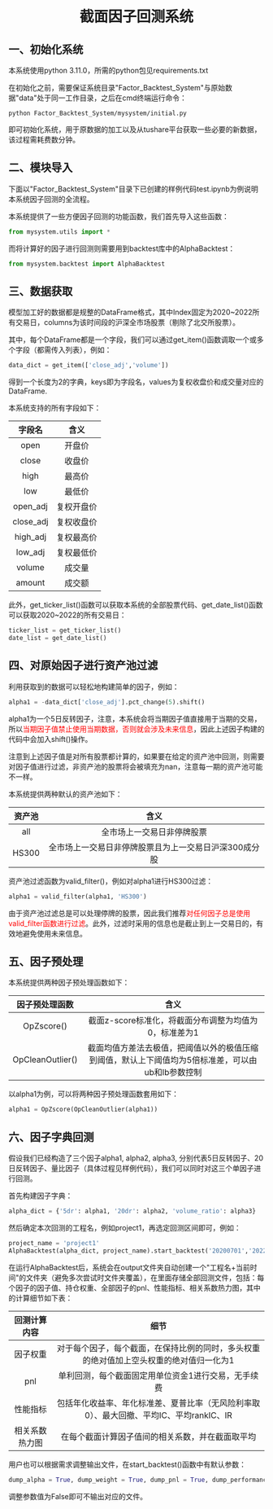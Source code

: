 # <center> 截面因子回测系统 <center>

## 一、初始化系统

本系统使用python 3.11.0，所需的python包见requirements.txt

在初始化之前，需要保证系统目录"Factor_Backtest_System"与原始数据"data"处于同一工作目录，之后在cmd终端运行命令：

```
python Factor_Backtest_System/mysystem/initial.py
```

即可初始化系统，用于原数据的加工以及从tushare平台获取一些必要的新数据，该过程需耗费数分钟。

## 二、模块导入

下面以"Factor_Backtest_System"目录下已创建的样例代码test.ipynb为例说明本系统因子回测的全流程。

本系统提供了一些方便因子回测的功能函数，我们首先导入这些函数：

``` python
from mysystem.utils import *
```
而将计算好的因子进行回测则需要用到backtest库中的AlphaBacktest：
``` python
from mysystem.backtest import AlphaBacktest
```

## 三、数据获取

模型加工好的数据都是规整的DataFrame格式，其中Index固定为2020~2022所有交易日，columns为该时间段的沪深全市场股票（剔除了北交所股票）。

其中，每个DataFrame都是一个字段，我们可以通过get_item()函数调取一个或多个字段（都需传入列表），例如：

``` python
data_dict = get_item(['close_adj','volume'])
```
得到一个长度为2的字典，keys即为字段名，values为复权收盘价和成交量对应的DataFrame.

本系统支持的所有字段如下：

|  字段名   | 含义  |
|  :----:  | :----:  |
| open  | 开盘价 |
| close  | 收盘价 |
| high  | 最高价 |
| low  | 最低价 |
| open_adj  | 复权开盘价 |
| close_adj  | 复权收盘价 |
| high_adj  | 复权最高价 |
| low_adj  | 复权最低价 |
| volume  | 成交量 |
| amount  | 成交额 |

此外，get_ticker_list()函数可以获取本系统的全部股票代码、get_date_list()函数可以获取2020~2022的所有交易日：

``` python
ticker_list = get_ticker_list()
date_list = get_date_list()
```

## 四、对原始因子进行资产池过滤

利用获取到的数据可以轻松地构建简单的因子，例如：

``` python
alpha1 = -data_dict['close_adj'].pct_change(5).shift()
```

alpha1为一个5日反转因子，注意，本系统会将当期因子值直接用于当期的交易，所以<font color=Red>当期因子值禁止使用当期数据，否则就会涉及未来信息</font>，因此上述因子构建的代码中会加入shift()操作。

注意到上述因子值是对所有股票都计算的，如果要在给定的资产池中回测，则需要对因子值进行过滤，非资产池的股票将会被填充为nan，注意每一期的资产池可能不一样。

本系统提供两种默认的资产池如下：

|  资产池   | 含义  |
|  :----:  | :----:  |
| all  | 全市场上一交易日非停牌股票 |
| HS300  | 全市场上一交易日非停牌股票且为上一交易日沪深300成分股 |

资产池过滤函数为valid_filter()，例如对alpha1进行HS300过滤：

``` python
alpha1 = valid_filter(alpha1, 'HS300')
```

由于资产池过滤总是可以处理停牌的股票，因此我们推荐<font color=Red>对任何因子总是使用valid_filter函数进行过滤</font>。此外，过滤时采用的信息也是截止到上一交易日的，有效地避免使用未来信息。

## 五、因子预处理

本系统提供两种因子预处理函数如下：

|  因子预处理函数   | 含义  |
|  :----:  | :----:  |
| OpZscore()  | 截面z-score标准化，将截面分布调整为均值为0，标准差为1 |
| OpCleanOutlier()  | 截面均值方差法去极值，把阈值以外的极值压缩到阈值，默认上下阈值均为5倍标准差，可以由ub和lb参数控制 |

以alpha1为例，可以将两种因子预处理函数套用如下：

``` python
alpha1 = OpZscore(OpCleanOutlier(alpha1))
```

## 六、因子字典回测

假设我们已经构造了三个因子alpha1, alpha2, alpha3, 分别代表5日反转因子、20日反转因子、量比因子（具体过程见样例代码），我们可以同时对这三个单因子进行回测。

首先构建因子字典：

``` python
alpha_dict = {'5dr': alpha1, '20dr': alpha2, 'volume_ratio': alpha3}
```

然后确定本次回测的工程名，例如project1，再选定回测区间即可，例如：

``` python
project_name = 'project1'
AlphaBacktest(alpha_dict, project_name).start_backtest('20200701','20221231')
```

在运行AlphaBacktest后，系统会在output文件夹自动创建一个"工程名+当前时间"的文件夹（避免多次尝试时文件夹覆盖），在里面存储全部回测文件，包括：每个因子的因子值、持仓权重、全部因子的pnl、性能指标、相关系数热力图，其中的计算细节如下表：

|  回测计算内容   | 细节  |
|  :----:  | :----:  |
| 因子权重  | 对于每个因子，每个截面，在保持比例的同时，多头权重的绝对值加上空头权重的绝对值归一化为1 |
| pnl  | 单利回测，每个截面固定用单位资金1进行交易，无手续费 |
| 性能指标  | 包括年化收益率、年化标准差、夏普比率（无风险利率取0）、最大回撤、平均IC、平均rankIC、IR |
| 相关系数热力图  | 在每个截面计算因子值间的相关系数，并在截面取平均 |

用户也可以根据需求调整输出文件，在start_backtest()函数中有默认参数：

``` python
dump_alpha = True, dump_weight = True, dump_pnl = True, dump_performance = True, dump_correlation = True
```

调整参数值为False即可不输出对应的文件。
